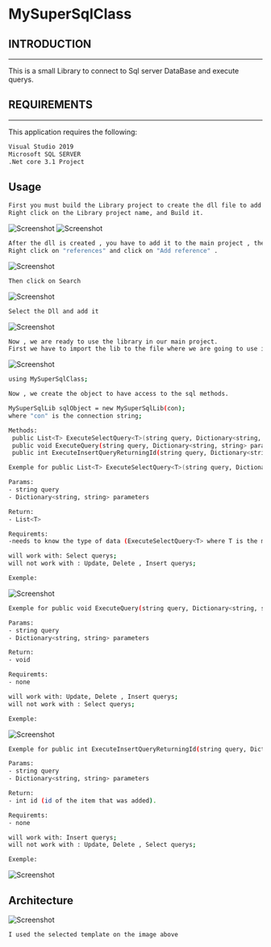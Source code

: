 # MySuperSqlClass

## INTRODUCTION
------------

This is a small Library to connect to Sql server DataBase and execute querys.

## REQUIREMENTS
------------

This application requires the following:

```bash
Visual Studio 2019
Microsoft SQL SERVER
.Net core 3.1 Project
```
## Usage

```bash
First you must build the Library project to create the dll file to add as reference to the main project. 
Right click on the Library project name, and Build it.
```
![Screenshot](screenshot1.png)
![Screenshot](screenshot2.png)

```bash
After the dll is created , you have to add it to the main project , the project where you will use the library.
Right click on "references" and click on "Add reference" .
```
![Screenshot](screenshot3.png)

```bash
Then click on Search
```
![Screenshot](screenshot4.png)

```bash
Select the Dll and add it
```
![Screenshot](screenshot5.png)

```bash
Now , we are ready to use the library in our main project.
First we have to import the lib to the file where we are going to use it.
```
![Screenshot](screenshot6.png)

```bash
using MySuperSqlClass;
```

```bash
Now , we create the object to have access to the sql methods.
```
```bash
MySuperSqlLib sqlObject = new MySuperSqlLib(con);
where "con" is the connection string;
```
```bash
Methods:
 public List<T> ExecuteSelectQuery<T>(string query, Dictionary<string, string> parameters) where T : new()
 public void ExecuteQuery(string query, Dictionary<string, string> parameters)
 public int ExecuteInsertQueryReturningId(string query, Dictionary<string, string> parameters)
```
```bash
Exemple for public List<T> ExecuteSelectQuery<T>(string query, Dictionary<string, string> parameters) where T : new()

Params:
- string query
- Dictionary<string, string> parameters

Return:
- List<T>

Requiremts:
-needs to know the type of data (ExecuteSelectQuery<T> where T is the model/class and has to reflect the database table fields)

will work with: Select querys;
will not work with : Update, Delete , Insert querys;

Exemple:
```
![Screenshot](screenshot7.png)

```bash
Exemple for public void ExecuteQuery(string query, Dictionary<string, string> parameters)

Params:
- string query
- Dictionary<string, string> parameters

Return:
- void

Requiremts:
- none

will work with: Update, Delete , Insert querys; 
will not work with : Select querys;

Exemple:
```
![Screenshot](screenshot8.png)

```bash
Exemple for public int ExecuteInsertQueryReturningId(string query, Dictionary<string, string> parameters)

Params:
- string query
- Dictionary<string, string> parameters

Return:
- int id (id of the item that was added).

Requiremts:
- none

will work with: Insert querys; 
will not work with : Update, Delete , Select querys;

Exemple:
```
![Screenshot](screenshot9.png)

## Architecture

![Screenshot](screenshot.jpg)

```bash
I used the selected template on the image above
```